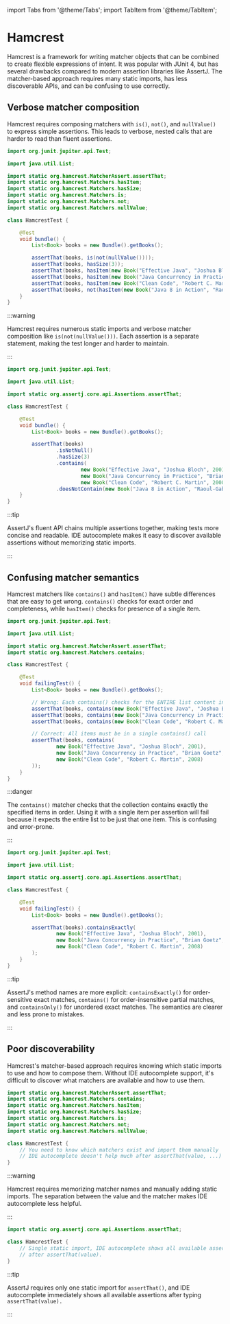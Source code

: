 import Tabs from '@theme/Tabs';
import TabItem from '@theme/TabItem';

# Hamcrest

Hamcrest is a framework for writing matcher objects that can be combined to create flexible expressions of intent.
It was popular with JUnit 4, but has several drawbacks compared to modern assertion libraries like AssertJ.
The matcher-based approach requires many static imports, has less discoverable APIs, and can be confusing to use correctly.

## Verbose matcher composition

Hamcrest requires composing matchers with `is()`, `not()`, and `nullValue()` to express simple assertions.
This leads to verbose, nested calls that are harder to read than fluent assertions.

<Tabs>
<TabItem value="before" label="Before">

```java title="HamcrestTest.java"
import org.junit.jupiter.api.Test;

import java.util.List;

import static org.hamcrest.MatcherAssert.assertThat;
import static org.hamcrest.Matchers.hasItem;
import static org.hamcrest.Matchers.hasSize;
import static org.hamcrest.Matchers.is;
import static org.hamcrest.Matchers.not;
import static org.hamcrest.Matchers.nullValue;

class HamcrestTest {

    @Test
    void bundle() {
        List<Book> books = new Bundle().getBooks();

        assertThat(books, is(not(nullValue())));
        assertThat(books, hasSize(3));
        assertThat(books, hasItem(new Book("Effective Java", "Joshua Bloch", 2001)));
        assertThat(books, hasItem(new Book("Java Concurrency in Practice", "Brian Goetz", 2006)));
        assertThat(books, hasItem(new Book("Clean Code", "Robert C. Martin", 2008)));
        assertThat(books, not(hasItem(new Book("Java 8 in Action", "Raoul-Gabriel Urma", 2014))));
    }
}
```

:::warning

Hamcrest requires numerous static imports and verbose matcher composition like `is(not(nullValue()))`.
Each assertion is a separate statement, making the test longer and harder to maintain.

:::

</TabItem>
<TabItem value="after" label="After">

```java title="HamcrestTest.java"
import org.junit.jupiter.api.Test;

import java.util.List;

import static org.assertj.core.api.Assertions.assertThat;

class HamcrestTest {

    @Test
    void bundle() {
        List<Book> books = new Bundle().getBooks();

        assertThat(books)
                .isNotNull()
                .hasSize(3)
                .contains(
                        new Book("Effective Java", "Joshua Bloch", 2001),
                        new Book("Java Concurrency in Practice", "Brian Goetz", 2006),
                        new Book("Clean Code", "Robert C. Martin", 2008"))
                .doesNotContain(new Book("Java 8 in Action", "Raoul-Gabriel Urma", 2014));
    }
}
```

:::tip

AssertJ's fluent API chains multiple assertions together, making tests more concise and readable.
IDE autocomplete makes it easy to discover available assertions without memorizing static imports.

:::

</TabItem>
</Tabs>

## Confusing matcher semantics

Hamcrest matchers like `contains()` and `hasItem()` have subtle differences that are easy to get wrong.
`contains()` checks for exact order and completeness, while `hasItem()` checks for presence of a single item.

<Tabs>
<TabItem value="before" label="Before">

```java title="HamcrestTest.java"
import org.junit.jupiter.api.Test;

import java.util.List;

import static org.hamcrest.MatcherAssert.assertThat;
import static org.hamcrest.Matchers.contains;

class HamcrestTest {

    @Test
    void failingTest() {
        List<Book> books = new Bundle().getBooks();

        // Wrong: Each contains() checks for the ENTIRE list content in order
        assertThat(books, contains(new Book("Effective Java", "Joshua Bloch", 2001)));
        assertThat(books, contains(new Book("Java Concurrency in Practice", "Brian Goetz", 2006)));
        assertThat(books, contains(new Book("Clean Code", "Robert C. Martin", 2008)));

        // Correct: All items must be in a single contains() call
        assertThat(books, contains(
                new Book("Effective Java", "Joshua Bloch", 2001),
                new Book("Java Concurrency in Practice", "Brian Goetz", 2006),
                new Book("Clean Code", "Robert C. Martin", 2008)
        ));
    }
}
```

:::danger

The `contains()` matcher checks that the collection contains exactly the specified items in order.
Using it with a single item per assertion will fail because it expects the entire list to be just that one item.
This is confusing and error-prone.

:::

</TabItem>
<TabItem value="after" label="After">

```java title="HamcrestTest.java"
import org.junit.jupiter.api.Test;

import java.util.List;

import static org.assertj.core.api.Assertions.assertThat;

class HamcrestTest {

    @Test
    void failingTest() {
        List<Book> books = new Bundle().getBooks();

        assertThat(books).containsExactly(
                new Book("Effective Java", "Joshua Bloch", 2001),
                new Book("Java Concurrency in Practice", "Brian Goetz", 2006),
                new Book("Clean Code", "Robert C. Martin", 2008)
        );
    }
}
```

:::tip

AssertJ's method names are more explicit: `containsExactly()` for order-sensitive exact matches, `contains()` for order-insensitive partial matches, and `containsOnly()` for unordered exact matches.
The semantics are clearer and less prone to mistakes.

:::

</TabItem>
</Tabs>

## Poor discoverability

Hamcrest's matcher-based approach requires knowing which static imports to use and how to compose them.
Without IDE autocomplete support, it's difficult to discover what matchers are available and how to use them.

<Tabs>
<TabItem value="before" label="Before">

```java title="HamcrestTest.java"
import static org.hamcrest.MatcherAssert.assertThat;
import static org.hamcrest.Matchers.contains;
import static org.hamcrest.Matchers.hasItem;
import static org.hamcrest.Matchers.hasSize;
import static org.hamcrest.Matchers.is;
import static org.hamcrest.Matchers.not;
import static org.hamcrest.Matchers.nullValue;

class HamcrestTest {
    // You need to know which matchers exist and import them manually
    // IDE autocomplete doesn't help much after assertThat(value, ...)
}
```

:::warning

Hamcrest requires memorizing matcher names and manually adding static imports.
The separation between the value and the matcher makes IDE autocomplete less helpful.

:::

</TabItem>
<TabItem value="after" label="After">

```java title="HamcrestTest.java"
import static org.assertj.core.api.Assertions.assertThat;

class HamcrestTest {
    // Single static import, IDE autocomplete shows all available assertions
    // after assertThat(value).
}
```

:::tip

AssertJ requires only one static import for `assertThat()`, and IDE autocomplete immediately shows all available assertions after typing `assertThat(value).`

:::

</TabItem>
</Tabs>
